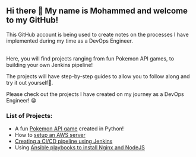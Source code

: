 ## Hi there 👋 My name is Mohammed and welcome to my GitHub!

This GitHub account is being used to create notes on the processes I have implemented during my time as a DevOps Engineer. <br> <br>

Here, you will find projects ranging from fun Pokemon API games, to building your own Jenkins pipeline!

The projects will have step-by-step guides to allow you to follow along and try it out yourself:tada:. 

Please check out the projects I have created on my journey as a DevOps Engineer! :grin:

### List of Projects:
- A fun [Pokemon API game](https://github.com/Motala11/Tech258_Python/blob/main/apis/CLI_Pokemon_game.py) created in Python!
- How to [setup an AWS server](https://github.com/Motala11/cloud_learning/blob/main/readme.md)
- [Creating a CI/CD pipeline using Jenkins](https://github.com/Motala11/CICD/blob/main/CI-CD_pipeline.md#job-3-cd-of-deploying-main-branch-to-production)
- Using [Ansible playbooks to install Nginx and NodeJS](https://github.com/Motala11/IaC/blob/main/Configuration_management_with_Ansible/Installing_Nginx_and_NodeJS.md)
<!--
**Motala11/Motala11** is a ✨ _special_ ✨ repository because its `README.md` (this file) appears on your GitHub profile.

Here are some ideas to get you started:

- 🔭 I’m currently working on ...
- 🌱 I’m currently learning ...
- 👯 I’m looking to collaborate on ...
- 🤔 I’m looking for help with ...
- 💬 Ask me about ...
- 📫 How to reach me: ...
- 😄 Pronouns: ...
- ⚡ Fun fact: ...
-->
